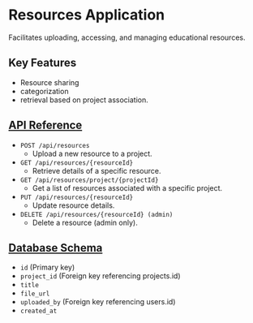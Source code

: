 # Resources Application

Facilitates uploading, accessing, and managing educational resources.

## Key Features

- Resource sharing
- categorization
- retrieval based on project association.

## [API Reference](http://localhost:8080/swagger-ui.html)
- `POST /api/resources`
    - Upload a new resource to a project.
- `GET /api/resources/{resourceId}`
    - Retrieve details of a specific resource.
- `GET /api/resources/project/{projectId}`
    - Get a list of resources associated with a specific project.
- `PUT /api/resources/{resourceId}`
    - Update resource details.
- `DELETE /api/resources/{resourceId} (admin)`
    - Delete a resource (admin only).

## [Database Schema](resources%2Fsrc%2Fmain%2Fjava%2Fcom%2Fdcat23%2Flearningnetwork%2Fmodel%2FResource.java)
- `id` (Primary key)
- `project_id` (Foreign key referencing projects.id)
- `title`
- `file_url`
- `uploaded_by` (Foreign key referencing users.id)
- `created_at`